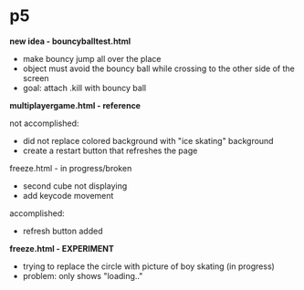 # p5

**new idea - bouncyballtest.html**
- make bouncy jump all over the place
- object must avoid the bouncy ball while crossing to the other side of the screen
- goal: attach .kill with bouncy ball

**multiplayergame.html - reference**

not accomplished:
- did not replace colored background with "ice skating" background
- create a restart button that refreshes the page

freeze.html - in progress/broken
- second cube not displaying
- add keycode movement

accomplished:
- refresh button added

**freeze.html - EXPERIMENT**
- trying to replace the circle with picture of boy skating (in progress)
- problem: only shows "loading.."
